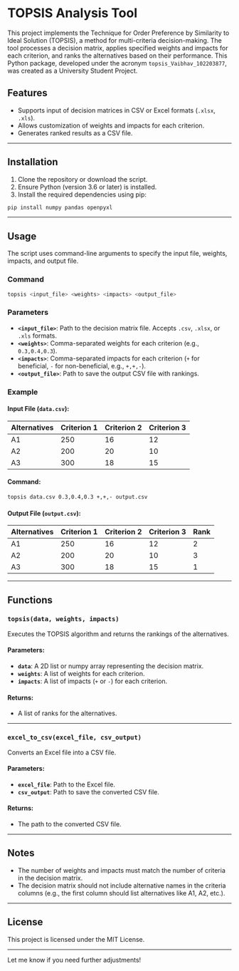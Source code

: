 # TOPSIS Analysis Tool

This project implements the Technique for Order Preference by Similarity to Ideal Solution (TOPSIS), a method for multi-criteria decision-making. The tool processes a decision matrix, applies specified weights and impacts for each criterion, and ranks the alternatives based on their performance. This Python package, developed under the acronym `topsis_Vaibhav_102203877`, was created as a University Student Project.

## Features
- Supports input of decision matrices in CSV or Excel formats (`.xlsx`, `.xls`).
- Allows customization of weights and impacts for each criterion.
- Generates ranked results as a CSV file.

---

## Installation
1. Clone the repository or download the script.
2. Ensure Python (version 3.6 or later) is installed.
3. Install the required dependencies using pip:

```bash
pip install numpy pandas openpyxl
```

---

## Usage

The script uses command-line arguments to specify the input file, weights, impacts, and output file.

### Command
```bash
topsis <input_file> <weights> <impacts> <output_file>
```

### Parameters
- **`<input_file>`**: Path to the decision matrix file. Accepts `.csv`, `.xlsx`, or `.xls` formats.
- **`<weights>`**: Comma-separated weights for each criterion (e.g., `0.3,0.4,0.3`).
- **`<impacts>`**: Comma-separated impacts for each criterion (`+` for beneficial, `-` for non-beneficial, e.g., `+,+,-`).
- **`<output_file>`**: Path to save the output CSV file with rankings.

### Example
#### Input File (`data.csv`):
| Alternatives | Criterion 1 | Criterion 2 | Criterion 3 |
|--------------|-------------|-------------|-------------|
| A1           | 250         | 16          | 12          |
| A2           | 200         | 20          | 10          |
| A3           | 300         | 18          | 15          |

#### Command:
```bash
topsis data.csv 0.3,0.4,0.3 +,+,- output.csv
```

#### Output File (`output.csv`):
| Alternatives | Criterion 1 | Criterion 2 | Criterion 3 | Rank |
|--------------|-------------|-------------|-------------|------|
| A1           | 250         | 16          | 12          | 2    |
| A2           | 200         | 20          | 10          | 3    |
| A3           | 300         | 18          | 15          | 1    |

---

## Functions

### `topsis(data, weights, impacts)`
Executes the TOPSIS algorithm and returns the rankings of the alternatives.

#### Parameters:
- **`data`**: A 2D list or numpy array representing the decision matrix.
- **`weights`**: A list of weights for each criterion.
- **`impacts`**: A list of impacts (`+` or `-`) for each criterion.

#### Returns:
- A list of ranks for the alternatives.

---

### `excel_to_csv(excel_file, csv_output)`
Converts an Excel file into a CSV file.

#### Parameters:
- **`excel_file`**: Path to the Excel file.
- **`csv_output`**: Path to save the converted CSV file.

#### Returns:
- The path to the converted CSV file.

---

## Notes
- The number of weights and impacts must match the number of criteria in the decision matrix.
- The decision matrix should not include alternative names in the criteria columns (e.g., the first column should list alternatives like A1, A2, etc.).

---

## License
This project is licensed under the MIT License.

---

Let me know if you need further adjustments!
